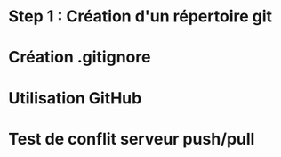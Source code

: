 # Step 1 : Création d'un répertoire git 

# Création .gitignore

# Utilisation GitHub

# Test de conflit serveur push/pull
